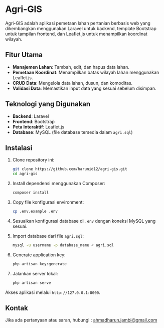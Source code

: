 # Agri-GIS

Agri-GIS adalah aplikasi pemetaan lahan pertanian berbasis web yang dikembangkan menggunakan Laravel untuk backend, template Bootstrap untuk tampilan frontend, dan Leaflet.js untuk menampilkan koordinat wilayah.

## Fitur Utama

-   **Manajemen Lahan**: Tambah, edit, dan hapus data lahan.
-   **Pemetaan Koordinat**: Menampilkan batas wilayah lahan menggunakan Leaflet.js.
-   **CRUD Data**: Mengelola data lahan, dusun, dan komoditas.
-   **Validasi Data**: Memastikan input data yang sesuai sebelum disimpan.

## Teknologi yang Digunakan

-   **Backend**: Laravel
-   **Frontend**: Bootstrap
-   **Peta Interaktif**: Leaflet.js
-   **Database**: MySQL (file database tersedia dalam `agri.sql`)

## Instalasi

1. Clone repository ini:

    ```sh
    git clone https://github.com/harunid12/agri-gis.git
    cd agri-gis
    ```

2. Install dependensi menggunakan Composer:

    ```sh
    composer install
    ```

3. Copy file konfigurasi environment:

    ```sh
    cp .env.example .env
    ```

4. Sesuaikan konfigurasi database di `.env` dengan koneksi MySQL yang sesuai.

5. Import database dari file `agri.sql`:

    ```sh
    mysql -u username -p database_name < agri.sql
    ```

6. Generate application key:

    ```sh
    php artisan key:generate
    ```

7. Jalankan server lokal:
    ```sh
    php artisan serve
    ```

Akses aplikasi melalui `http://127.0.0.1:8000`.

## Kontak

Jika ada pertanyaan atau saran, hubungi : [ahmadharun.jambi@gmail.com](mailto:ahmadharun.jambi@gmail.com)
